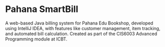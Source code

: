 # Pahana SmartBill
 A web-based Java billing system for Pahana Edu Bookshop, developed using IntelliJ IDEA, with features like customer management, item tracking, and automated bill calculation. Created as part of the CIS6003 Advanced Programming module at ICBT.
